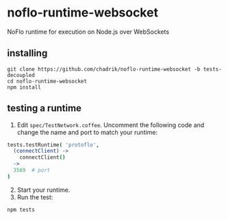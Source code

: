 noflo-runtime-websocket
=======================

NoFlo runtime for execution on Node.js over WebSockets

installing
----------

```
git clone https://github.com/chadrik/noflo-runtime-websocket -b tests-decoupled
cd noflo-runtime-websocket
npm install
```

testing a runtime
-----------------

1. Edit `spec/TestNetwork.coffee`. Uncomment the following code and change the name and port to match your runtime:

  ```coffeescript
  tests.testRuntime( 'protoflo',
    (connectClient) ->
      connectClient()
    ->
    3569  # port
  )
  ```

2. Start your runtime.
3. Run the test:

  ```
  npm tests
  ```

